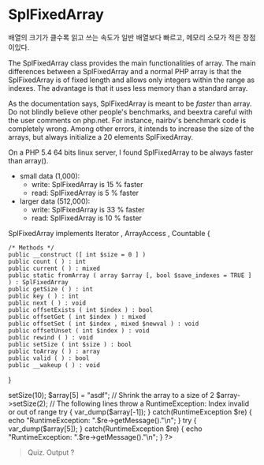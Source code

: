 # SplFixedArray

배열의 크기가 클수록 읽고 쓰는 속도가 일반 배열보다 빠르고, 메모리 소모가 적은 장점이있다.

The SplFixedArray class provides the main functionalities of array. The main differences between a SplFixedArray and a normal PHP array is that the SplFixedArray is of fixed length and allows only integers within the range as indexes. The advantage is that it uses less memory than a standard array.

As the documentation says, SplFixedArray is meant to be *faster* than array. Do not blindly believe other people's benchmarks, and beextra careful with the user comments on php.net. For instance, nairbv's benchmark code is completely wrong. Among other errors, it intends to increase the size of the arrays, but always initialize a 20 elements SplFixedArray.

On a PHP 5.4 64 bits linux server, I found SplFixedArray to be always faster than array().
* small data (1,000):
    * write: SplFixedArray is 15 % faster
    * read:  SplFixedArray is  5 % faster
* larger data (512,000):
    * write: SplFixedArray is 33 % faster
    * read:  SplFixedArray is 10 % faster

SplFixedArray implements Iterator , ArrayAccess , Countable {

    /* Methods */
    public __construct ([ int $size = 0 ] )
    public count ( ) : int
    public current ( ) : mixed
    public static fromArray ( array $array [, bool $save_indexes = TRUE ] ) : SplFixedArray
    public getSize ( ) : int
    public key ( ) : int
    public next ( ) : void
    public offsetExists ( int $index ) : bool
    public offsetGet ( int $index ) : mixed
    public offsetSet ( int $index , mixed $newval ) : void
    public offsetUnset ( int $index ) : void
    public rewind ( ) : void
    public setSize ( int $size ) : bool
    public toArray ( ) : array
    public valid ( ) : bool
    public __wakeup ( ) : void
}

<?php
// Initialize the array with a fixed length
$array = new SplFixedArray(5);

$array[1] = 2;
$array[4] = "foo";

var_dump($array[0]); // NULL
var_dump($array[1]); // int(2)

var_dump($array["4"]); // string(3) "foo"

// Increase the size of the array to 10
$array->setSize(10);

$array[5] = "asdf";

// Shrink the array to a size of 2
$array->setSize(2);

// The following lines throw a RuntimeException: Index invalid or out of range

try {
    var_dump($array[-1]);
} catch(RuntimeException $re) {
    echo "RuntimeException: ".$re->getMessage()."\n";
}

try {
    var_dump($array[5]);
} catch(RuntimeException $re) {
    echo "RuntimeException: ".$re->getMessage()."\n";
}
?>

> Quiz. Output ? 
